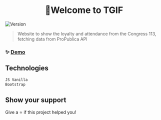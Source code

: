 <h1 align="center">👋Welcome to TGIF</h1>
<p>
  <img alt="Version" src="https://img.shields.io/badge/version-1.0.0-blue.svg?cacheSeconds=2592000" />
</p>

> Website to show the loyalty and attendance from the Congress 113, fetching data from ProPublica API

### ✨ [Demo](https://tgif-durand-de-cassis.netlify.app/)


## Technologies

```sh
JS Vanilla
Bootstrap
```

## Show your support

Give a ⭐️ if this project helped you!